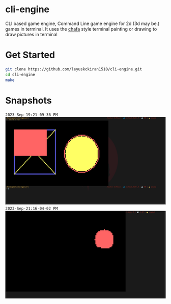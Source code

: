# cli-engine
CLI based game engine, Command Line game engine for 2d (3d may be.) games in terminal.
It uses the [chafa](https://github.com/hpjansson/chafa) style terminal painting or drawing to draw pictures in terminal

# Get Started

```bash
git clone https://github.com/leyuskckiran1510/cli-engine.git
cd cli-engine
make
```


# Snapshots
`2023-Sep-19:21-09-36 PM`
![2023-Sep-19:21-09-45 PM](./images/_09_19_23.png)
`2023-Sep-21:16-04-02 PM`
![2023-Sep-21:16-04-02 PM](./images/_09_21_23.png)
